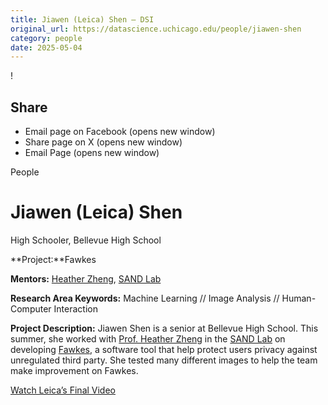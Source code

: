 ```yaml
---
title: Jiawen (Leica) Shen – DSI
original_url: https://datascience.uchicago.edu/people/jiawen-shen
category: people
date: 2025-05-04
---
```


<!-- Table-like structure detected -->

!

## Share

* Email page on Facebook (opens new window)
* Share page on X (opens new window)
* Email Page (opens new window)

<!-- Table-like structure detected -->

People

# Jiawen (Leica) Shen

High Schooler, Bellevue High School

**Project:**Fawkes

**Mentors:** [Heather Zheng](https://people.cs.uchicago.edu/~htzheng/), [SAND Lab](http://sandlab.cs.uchicago.edu/)

**Research Area Keywords:** Machine Learning // Image Analysis // Human-Computer Interaction

**Project Description:** Jiawen Shen is a senior at Bellevue High School. This summer, she worked with [Prof. Heather Zheng](https://people.cs.uchicago.edu/~htzheng/) in the [SAND Lab](http://sandlab.cs.uchicago.edu/) on developing [Fawkes](https://sandlab.cs.uchicago.edu/fawkes/), a software tool that help protect users privacy against unregulated third party. She tested many different images to help the team make improvement on Fawkes.

[Watch Leica’s Final Video](https://www.youtube.com/watch?v=LyoS778MsbE&list=PL0IrIAIuK93E7cbGQFuGn8NWltNYDwxMh&index=18)